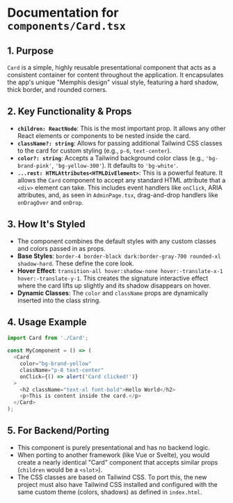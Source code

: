 
# Documentation for `components/Card.tsx`

## 1. Purpose

`Card` is a simple, highly reusable presentational component that acts as a consistent container for content throughout the application. It encapsulates the app's unique "Memphis design" visual style, featuring a hard shadow, thick border, and rounded corners.

## 2. Key Functionality & Props

- **`children: ReactNode`**: This is the most important prop. It allows any other React elements or components to be nested inside the card.
- **`className?: string`**: Allows for passing additional Tailwind CSS classes to the card for custom styling (e.g., `p-6`, `text-center`).
- **`color?: string`**: Accepts a Tailwind background color class (e.g., `'bg-brand-pink'`, `'bg-yellow-300'`). It defaults to `'bg-white'`.
- **`...rest: HTMLAttributes<HTMLDivElement>`**: This is a powerful feature. It allows the `Card` component to accept any standard HTML attribute that a `<div>` element can take. This includes event handlers like `onClick`, ARIA attributes, and, as seen in `AdminPage.tsx`, drag-and-drop handlers like `onDragOver` and `onDrop`.

## 3. How It's Styled

- The component combines the default styles with any custom classes and colors passed in as props.
- **Base Styles**: `border-4 border-black dark:border-gray-700 rounded-xl shadow-hard`. These define the core look.
- **Hover Effect**: `transition-all hover:shadow-none hover:-translate-x-1 hover:-translate-y-1`. This creates the signature interactive effect where the card lifts up slightly and its shadow disappears on hover.
- **Dynamic Classes**: The `color` and `className` props are dynamically inserted into the class string.

## 4. Usage Example

```typescript
import Card from './Card';

const MyComponent = () => (
  <Card
    color="bg-brand-yellow"
    className="p-8 text-center"
    onClick={() => alert('Card clicked!')}
  >
    <h2 className="text-xl font-bold">Hello World</h2>
    <p>This is content inside the card.</p>
  </Card>
);
```

## 5. For Backend/Porting

- This component is purely presentational and has no backend logic.
- When porting to another framework (like Vue or Svelte), you would create a nearly identical "Card" component that accepts similar props (`children` would be a `<slot>`).
- The CSS classes are based on Tailwind CSS. To port this, the new project must also have Tailwind CSS installed and configured with the same custom theme (colors, shadows) as defined in `index.html`.
